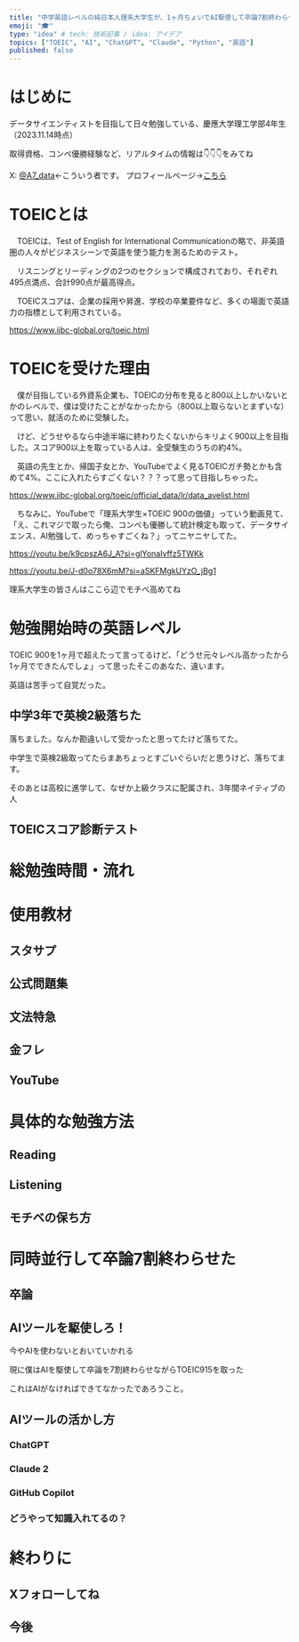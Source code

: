 ```yaml
---
title: "中学英語レベルの純日本人理系大学生が、1ヶ月ちょいでAI駆使して卒論7割終わらせながらTOEIC 900超えた話"
emoji: "🎓"
type: "idea" # tech: 技術記事 / idea: アイデア
topics: ["TOEIC", "AI", "ChatGPT", "Claude", "Python", "英語"]
published: false
---
```

# はじめに

データサイエンティストを目指して日々勉強している、慶應大学理工学部4年生（2023.11.14時点）

取得資格、コンペ優勝経験など、リアルタイムの情報は👇👇👇をみてね

X: [@A7_data](https://twitter.com/A7_data)←こういう者です。
プロフィールページ→[こちら](https://mohki7.notion.site/Mototsugu-Oki-c478f842c4de48f394e2e24b58e206bb?pvs=4)

# TOEICとは

　TOEICは、Test of English for International Communicationの略で、非英語圏の人々がビジネスシーンで英語を使う能力を測るためのテスト。

　リスニングとリーディングの2つのセクションで構成されており、それぞれ495点満点、合計990点が最高得点。

　TOEICスコアは、企業の採用や昇進、学校の卒業要件など、多くの場面で英語力の指標として利用されている。


https://www.iibc-global.org/toeic.html


# TOEICを受けた理由

　僕が目指している外資系企業も、TOEICの分布を見ると800以上しかいないとかのレベルで、僕は受けたことがなかったから（800以上取らないとまずいな）って思い、就活のために受験した。

　けど、どうせやるなら中途半端に終わりたくないからキリよく900以上を目指した。スコア900以上を取っている人は、全受験生のうちの約4%。

　英語の先生とか、帰国子女とか、YouTubeでよく見るTOEICガチ勢とかも含めて4%。ここに入れたらすごくない？？？って思って目指しちゃった。

https://www.iibc-global.org/toeic/official_data/lr/data_avelist.html

　ちなみに、YouTubeで「理系大学生×TOEIC 900の価値」っていう動画見て、「え、これマジで取ったら俺、コンペも優勝して統計検定も取って、データサイエンス、AI勉強して、めっちゃすごくね？」ってニヤニヤしてた。

https://youtu.be/k9cpszA6J_A?si=glYonaIvffz5TWKk

https://youtu.be/J-d0o78X6mM?si=aSKFMgkUYzO_jBg1

理系大学生の皆さんはここら辺でモチベ高めてね

# 勉強開始時の英語レベル

TOEIC 900を1ヶ月で超えたって言ってるけど、「どうせ元々レベル高かったから1ヶ月でできたんでしょ」って思ったそこのあなた、違います。

英語は苦手って自覚だった。

## 中学3年で英検2級落ちた

落ちました。なんか勘違いして受かったと思ってたけど落ちてた。

中学生で英検2級取ってたらまあちょっとすごいぐらいだと思うけど、落ちてます。

そのあとは高校に進学して、なぜか上級クラスに配属され、3年間ネイティブの人

## TOEICスコア診断テスト

# 総勉強時間・流れ

# 使用教材

## スタサプ

## 公式問題集

## 文法特急

## 金フレ

## YouTube


# 具体的な勉強方法

## Reading

## Listening

## モチベの保ち方

# 同時並行して卒論7割終わらせた

## 卒論

## AIツールを駆使しろ！

今やAIを使わないとおいていかれる

現に僕はAIを駆使して卒論を7割終わらせながらTOEIC915を取った

これはAIがなければできてなかったであろうこと。

## AIツールの活かし方

### ChatGPT

### Claude 2

### GitHub Copilot

### どうやって知識入れてるの？

# 終わりに

## Xフォローしてね

## 今後

